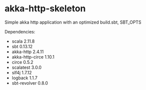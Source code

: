 # akka-http-skeleton
Simple akka http application with an optimized build.sbt, SBT_OPTS

Dependencies:
* scala 2.11.8
* sbt 0.13.12
* akka-http 2.4.11
* akka-http-circe 1.10.1
* circe 0.5.2
* scalatest 3.0.0
* slf4j 1.7.12
* logback 1.1.7
* sbt-revolver 0.8.0
